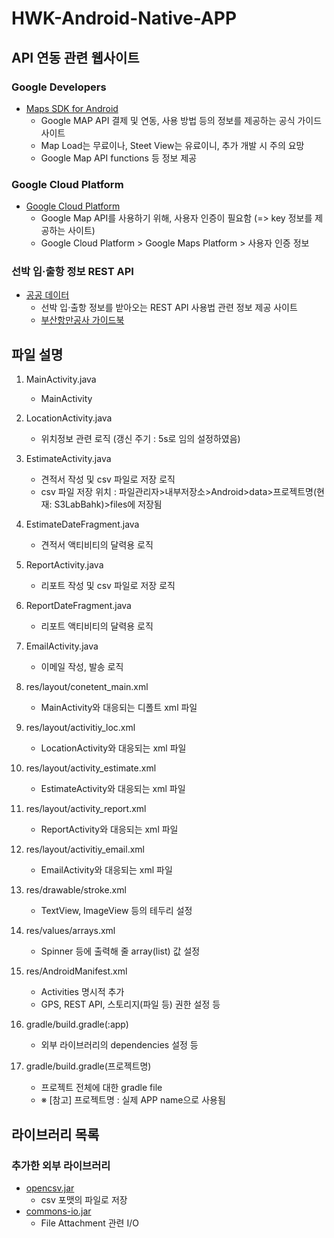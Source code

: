 # HWK-Android-Native-APP

## API 연동 관련 웹사이트

### Google Developers
- [Maps SDK for Android](https://developers.google.com/maps/documentation/android-sdk/usage-and-billing?hl=ko)
 	- Google MAP API 결제 및 연동, 사용 방법 등의 정보를 제공하는 공식 가이드 사이트
 	- Map Load는 무료이나, Steet View는 유료이니, 추가 개발 시 주의 요망
 	- Google Map API functions 등 정보 제공

### Google Cloud Platform
- [Google Cloud Platform](https://console.cloud.google.com/billing)
 	- Google Map API를 사용하기 위해, 사용자 인증이 필요함 (=> key 정보를 제공하는 사이트)
 	- Google Cloud Platform > Google Maps Platform > 사용자 인증 정보

### 선박 입‧출항 정보 REST API
- [공공 데이터](https://data.go.kr/tcs/dss/selectApiDataDetailView.do?publicDataPk=15000990)
 	- 선박 입‧출항 정보를 받아오는 REST API 사용법 관련 정보 제공 사이트
 	- [부산항만공사 가이드북](https://www.chainportal.co.kr/template/OpenAPIGuide.pdf)

## 파일 설명
 1. MainActivity.java
 	- MainActivity

 1. LocationActivity.java
 	- 위치정보 관련 로직 (갱신 주기 : 5s로 임의 설정하였음)

 1. EstimateActivity.java
 	- 견적서 작성 및 csv 파일로 저장 로직
 	- csv 파일 저장 위치 : 파일관리자>내부저장소>Android>data>프로젝트명(현재: S3LabBahk)>files에 저장됨

 1. EstimateDateFragment.java
 	- 견적서 액티비티의 달력용 로직

 1. ReportActivity.java
 	- 리포트 작성 및 csv 파일로 저장 로직

 1. ReportDateFragment.java
 	- 리포트 액티비티의 달력용 로직

 1. EmailActivity.java
 	- 이메일 작성, 발송 로직

 1. res/layout/conetent_main.xml
 	- MainActivity와 대응되는 디폴트 xml 파일

 1. res/layout/activitiy_loc.xml
 	- LocationActivity와 대응되는 xml 파일

 1. res/layout/activity_estimate.xml
 	- EstimateActivity와 대응되는 xml 파일

 1. res/layout/activity_report.xml
 	- ReportActivity와 대응되는 xml 파일

 1. res/layout/activitiy_email.xml
 	- EmailActivity와 대응되는 xml 파일

 1. res/drawable/stroke.xml
 	- TextView, ImageView 등의 테두리 설정

 1. res/values/arrays.xml
 	- Spinner 등에 출력해 줄 array(list) 값 설정

 1. res/AndroidManifest.xml
 	- Activities 명시적 추가
 	- GPS, REST API, 스토리지(파일 등) 권한 설정 등

 1. gradle/build.gradle(:app)
 	- 외부 라이브러리의 dependencies 설정 등

 1. gradle/build.gradle(프로젝트명)
 	- 프로젝트 전체에 대한 gradle file
 	- ※ [참고] 프로젝트명 : 실제 APP name으로 사용됨

## 라이브러리 목록

### 추가한 외부 라이브러리
- [opencsv.jar](https://sourceforge.net/projects/opencsv/)
 	- csv 포맷의 파일로 저장
- [commons-io.jar](https://commons.apache.org/proper/commons-io/download_io.cgi)
 	- File Attachment 관련 I/O
